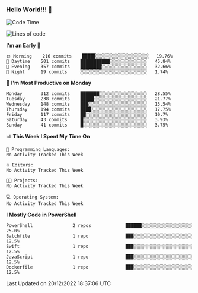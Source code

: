 ### Hello World!!! 👋

<!--
**kekotek/kekotek** is a ✨ _special_ ✨ repository because its `README.md` (this file) appears on your GitHub profile.

Here are some ideas to get you started:

- 🔭 I’m currently working on ...
- 🌱 I’m currently learning ...
- 👯 I’m looking to collaborate on ...
- 🤔 I’m looking for help with ...
- 💬 Ask me about ...
- 📫 How to reach me: ...
- 😄 Pronouns: ...
- ⚡ Fun fact: ...
-->

<!--START_SECTION:waka-->
![Code Time](http://img.shields.io/badge/Code%20Time-361%20hrs%2013%20mins-blue)

![Lines of code](https://img.shields.io/badge/From%20Hello%20World%20I%27ve%20Written-20%20Thousand%20lines%20of%20code-blue)

**I'm an Early 🐤** 

```text
🌞 Morning    216 commits    █████░░░░░░░░░░░░░░░░░░░░   19.76% 
🌆 Daytime    501 commits    ███████████░░░░░░░░░░░░░░   45.84% 
🌃 Evening    357 commits    ████████░░░░░░░░░░░░░░░░░   32.66% 
🌙 Night      19 commits     ░░░░░░░░░░░░░░░░░░░░░░░░░   1.74%

```
📅 **I'm Most Productive on Monday** 

```text
Monday       312 commits    ███████░░░░░░░░░░░░░░░░░░   28.55% 
Tuesday      238 commits    █████░░░░░░░░░░░░░░░░░░░░   21.77% 
Wednesday    148 commits    ███░░░░░░░░░░░░░░░░░░░░░░   13.54% 
Thursday     194 commits    ████░░░░░░░░░░░░░░░░░░░░░   17.75% 
Friday       117 commits    ██░░░░░░░░░░░░░░░░░░░░░░░   10.7% 
Saturday     43 commits     █░░░░░░░░░░░░░░░░░░░░░░░░   3.93% 
Sunday       41 commits     █░░░░░░░░░░░░░░░░░░░░░░░░   3.75%

```


📊 **This Week I Spent My Time On** 

```text
💬 Programming Languages: 
No Activity Tracked This Week

🔥 Editors: 
No Activity Tracked This Week

🐱‍💻 Projects: 
No Activity Tracked This Week

💻 Operating System: 
No Activity Tracked This Week

```

**I Mostly Code in PowerShell** 

```text
PowerShell               2 repos             ██████░░░░░░░░░░░░░░░░░░░   25.0% 
Batchfile                1 repo              ███░░░░░░░░░░░░░░░░░░░░░░   12.5% 
Swift                    1 repo              ███░░░░░░░░░░░░░░░░░░░░░░   12.5% 
JavaScript               1 repo              ███░░░░░░░░░░░░░░░░░░░░░░   12.5% 
Dockerfile               1 repo              ███░░░░░░░░░░░░░░░░░░░░░░   12.5%

```



 Last Updated on 20/12/2022 18:37:06 UTC
<!--END_SECTION:waka-->
